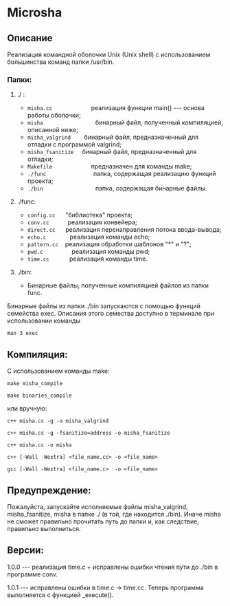 # Microsha

## Описание

Реализация командной оболочки Unix (Unix shell) с использованием большинства команд папки /usr/bin.

### Папки:

1. ./ :
    * `misha.cc` &nbsp;&nbsp;&nbsp;&nbsp;&nbsp;&nbsp;&nbsp;&nbsp;&nbsp;&nbsp;&nbsp;&nbsp;&nbsp;&nbsp;&nbsp;&nbsp;&nbsp;&nbsp;&nbsp;&nbsp;&nbsp; реализация функции main() --- основа работы оболочки;
    * `misha` &nbsp;&nbsp;&nbsp;&nbsp;&nbsp;&nbsp;&nbsp;&nbsp;&nbsp;&nbsp;&nbsp;&nbsp;&nbsp;&nbsp;&nbsp;&nbsp;&nbsp;&nbsp;&nbsp;&nbsp;&nbsp; &nbsp;&nbsp;&nbsp;&nbsp;&nbsp;&nbsp;&nbsp; бинарный файл, полученный компиляцией, описанной ниже;
    * `misha_valgrind` &nbsp;&nbsp;&nbsp;&nbsp;&nbsp;&nbsp; бинарный файл, предназначенный для отладки c программой valgrind;
    * `misha_fsanitize` &nbsp;&nbsp;&nbsp; бинарный файл, предназначенный для отладки;
    * `Makefile` &nbsp;&nbsp;&nbsp;&nbsp;&nbsp;&nbsp;&nbsp;&nbsp;&nbsp;&nbsp;&nbsp;&nbsp;&nbsp;&nbsp;&nbsp;&nbsp;&nbsp;&nbsp;&nbsp;&nbsp;&nbsp; предназначен для команды make;
    * `./func` &nbsp;&nbsp;&nbsp;&nbsp;&nbsp;&nbsp;&nbsp;&nbsp;&nbsp;&nbsp;&nbsp;&nbsp;&nbsp;&nbsp;&nbsp;&nbsp;&nbsp;&nbsp;&nbsp;&nbsp;&nbsp;&nbsp;&nbsp;&nbsp;&nbsp;&nbsp; папка, содержащая реализацию функций проекта;
    * `./bin` &nbsp;&nbsp;&nbsp;&nbsp;&nbsp;&nbsp;&nbsp;&nbsp;&nbsp;&nbsp;&nbsp;&nbsp;&nbsp;&nbsp;&nbsp;&nbsp;&nbsp;&nbsp;&nbsp;&nbsp;&nbsp;&nbsp;&nbsp;&nbsp;&nbsp;&nbsp;&nbsp;&nbsp;&nbsp; папка, содержащая бинарные файлы.

2. ./func:
    * `config.cc` &nbsp;&nbsp;&nbsp;&nbsp; "библиотека" проекта;
    * `conv.cc` &nbsp;&nbsp;&nbsp;&nbsp;&nbsp;&nbsp;&nbsp;&nbsp;&nbsp; реализация конвейера;
    * `direct.cc` &nbsp;&nbsp;&nbsp;&nbsp; реализация перенаправления потока ввода-вывода;   
    * `echo.c` &nbsp;&nbsp;&nbsp;&nbsp;&nbsp;&nbsp;&nbsp;&nbsp;&nbsp;&nbsp;&nbsp; &nbsp;реализация команды echo;
    * `pattern.cc` &nbsp;&nbsp; реализация обработки шаблонов "*" и "?";
    * `pwd.c` &nbsp;&nbsp;&nbsp;&nbsp;&nbsp;&nbsp;&nbsp;&nbsp;&nbsp;&nbsp;&nbsp;&nbsp;&nbsp;&nbsp;&nbsp; реализация команды pwd;
    * `time.cc` &nbsp;&nbsp;&nbsp;&nbsp;&nbsp;&nbsp;&nbsp;&nbsp;&nbsp;&nbsp; реализация команды time.

3. ./bin:
    * Бинарные файлы, полученные компиляцией файлов из папки func.

Бинарные файлы из папки ./bin запускаются с помощью функций семейства exec. Описания этого семества доступно в терминале при использовании команды

    man 3 exec

## Компиляция:

С использованием команды make:

    make misha_compile

    make binaries_compile

или вручную:

    c++ misha.cc -g -o misha_valgrind

    c++ misha.cc -g -fsanitize=address -o misha_fsanitize

    c++ misha.cc -o misha

    c++ [-Wall -Wextra] <file_name.cc> -o <file_name> 

    gcc [-Wall -Wextra] <file_name.c>  -o <file_name> 

## Предупреждение:

Пожалуйста, запускайте исполняемые файлы misha_valgrind, misha_fsanitize, misha в папке ./ (в той, где находится ./bin).
Иначе misha не сможет правильно прочитать путь до папки и, как следствие, правильно выполниться.

## Версии:

1.0.0 --- реализация time.c + исправлены ошибки чтения пути до ./bin в программе conv.

1.0.1 --- исправлены ошибки в time.c -> time.cc. Теперь программа выполняется с функцией _execute().